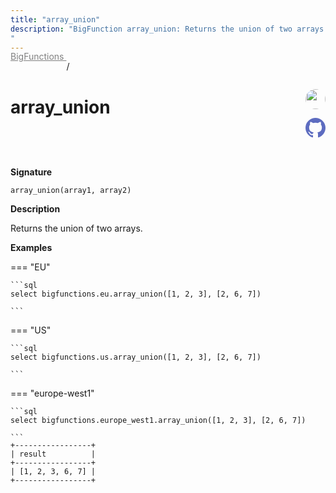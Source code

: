```yaml
---
title: "array_union"
description: "BigFunction array_union: Returns the union of two arrays.
"
---
```


<a style="color: gray; position: relative; top: -1rem" href="..">BigFunctions </a> / 

# array_union


<div style="position: relative; top: -4rem; margin-bottom:  -2rem; text-align: right; z-index: 9999;">
  
  <a href="https://www.linkedin.com/in/axel-thevenot/" title="Author: Axel Thevenot" target="_blank">
    <img src="https://avatars.githubusercontent.com/u/39374103?v=4" width="32" style=" border-radius: 50% !important">
  </a>
  
  <a href="array_union.yaml" title="Edit on GitHub" target="_blank"><svg xmlns="http://www.w3.org/2000/svg" width="32" height="32" viewBox="0 0 24 24"><path fill="#5d6cc0" d="M12 0c-6.626 0-12 5.373-12 12 0 5.302 3.438 9.8 8.207 11.387.599.111.793-.261.793-.577v-2.234c-3.338.726-4.033-1.416-4.033-1.416-.546-1.387-1.333-1.756-1.333-1.756-1.089-.745.083-.729.083-.729 1.205.084 1.839 1.237 1.839 1.237 1.07 1.834 2.807 1.304 3.492.997.107-.775.418-1.305.762-1.604-2.665-.305-5.467-1.334-5.467-5.931 0-1.311.469-2.381 1.236-3.221-.124-.303-.535-1.524.117-3.176 0 0 1.008-.322 3.301 1.23.957-.266 1.983-.399 3.003-.404 1.02.005 2.047.138 3.006.404 2.291-1.552 3.297-1.23 3.297-1.23.653 1.653.242 2.874.118 3.176.77.84 1.235 1.911 1.235 3.221 0 4.609-2.807 5.624-5.479 5.921.43.372.823 1.102.823 2.222v3.293c0 .319.192.694.801.576 4.765-1.589 8.199-6.086 8.199-11.386 0-6.627-5.373-12-12-12z"/></svg></a>
</div>



**Signature** 
```
array_union(array1, array2)
```

**Description**

Returns the union of two arrays.






**Examples**













=== "EU"

    ```sql
    select bigfunctions.eu.array_union([1, 2, 3], [2, 6, 7])
    
    ```




=== "US"

    ```sql
    select bigfunctions.us.array_union([1, 2, 3], [2, 6, 7])
    
    ```




=== "europe-west1"

    ```sql
    select bigfunctions.europe_west1.array_union([1, 2, 3], [2, 6, 7])
    
    ```









<pre style="margin-top: -1rem;">
<code style="padding-top: 0px; padding-bottom: 0px;">+-----------------+
| result          |
+-----------------+
| [1, 2, 3, 6, 7] |
+-----------------+
</code>
</pre>









